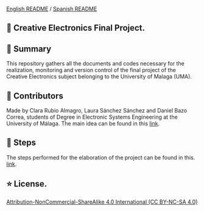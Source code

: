 [English README](https://github.com/danibcorr/creative_electronics/blob/main/README_EN.md) / [Spanish README](https://github.com/danibcorr/creative_electronics/blob/main/README.md)
## 🤖 Creative Electronics Final Project. 

## 📄 Summary

This repository gathers all the documents and codes necessary for the realization, monitoring and version control of the final project of the Creative Electronics subject belonging to the University of Malaga (UMA). 

## 👤 Contributors

Made by Clara Rubio Almagro, Laura Sánchez Sánchez and Daniel Bazo Correa, students of Degree in Electronic Systems Engineering at the University of Málaga.
The main idea can be found in this [link](https://www.instructables.com/Automated-Robotic-Arm-That-Learns-Ft-Tinkercad-Ard/).

## 🦾 Steps

The steps performed for the elaboration of the project can be found in this. 
[link](https://www.instructables.com/Robotic-Arm-Ft-Arduino-Mega-TheGHIZmo-Aarav-G/).

## ⭐️ License.
[Attribution-NonCommercial-ShareAlike 4.0 International (CC BY-NC-SA 4.0)](https://creativecommons.org/licenses/by-nc-sa/4.0/)
